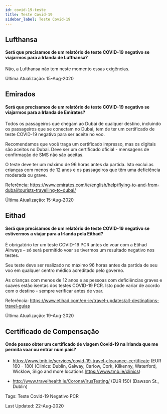 ```yaml
---
id: covid-19-teste
title: Teste Covid-19
sidebar_label: Teste Covid-19
---
```



## Lufthansa

#### **Será que precisamos de um relatório de teste COVID-19 negativo se viajarmos para a Irlanda de Lufthansa?**

Não, a Lufthansa não tem neste momento essas exigências.

Última Atualização: 15-Aug-2020

## Emirados

#### **Será que precisamos de um relatório de teste COVID-19 negativo se viajarmos para a Irlanda de Emirates?**

Todos os passageiros que chegam ao Dubai de qualquer destino, incluindo os passageiros que se conectam no Dubai, tem de ter um certificado de teste COVID-19 negativo para ser aceite no voo.

Recomendamos que você traga um certificado impresso, mas os digitais são aceitos no Dubai. Deve ser um certificado oficial - mensagens de confirmação de SMS não são aceitas.

O teste deve ter um máximo de 96 horas antes da partida. Isto exclui as crianças com menos de 12 anos e os passageiros que têm uma deficiência moderada ou grave.


Referência: https://www.emirates.com/ie/english/help/flying-to-and-from-dubai/tourists-travelling-to-dubai/

Última Atualização: 15-Aug-2020

## Eithad

#### **Será que precisamos de um relatório de teste COVID-19 negativo se estivermos a viajar para a Irlanda pela Eithad?**

É obrigatório ter um teste COVID-19 PCR antes de voar com a Etihad Airways – só será permitido voar se tivermos um resultado negativo nos testes.

Seu teste deve ser realizado no máximo 96 horas antes da partida de seu voo em qualquer centro médico acreditado pelo governo.

As crianças com menos de 12 anos e as pessoas com deficiências graves e suaves estão isentas dos testes COVID-19 PCR. Isto pode variar de acordo com o destino - sempre verificar antes de voar.

Referência: https://www.etihad.com/en-ie/travel-updates/all-destinations-travel-guias

Última Atualização: 19-Aug-2020

## Certificado de Compensação

#### Onde posso obter um certificado de viagem Covid-19 na Irlanda que me permita voar ou entrar num país?

* https://www.tmb.ie/services/covid-19-travel-clearance-certificate (EUR 160 - 180) (Clinics: Dublin, Galway, Carlow, Cork, Kilkenny, Waterford, Wicklow, Sligo and more locations https://www.tmb.ie/clinics)

* http://www.travelhealth.ie/CoronaVirusTesting/ (EUR 150) (Dawson St., Dublin)

Tags: Teste Covid-19 Negativo PCR

Last Updated: 22-Aug-2020
